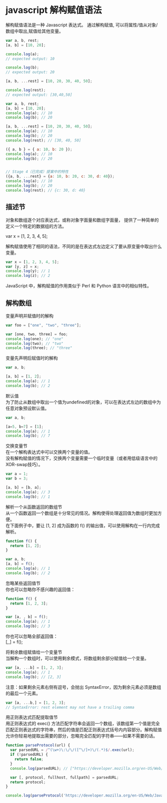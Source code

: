 # javascript 解构赋值语法

解构赋值语法是一种 Javascript 表达式。
通过解构赋值, 可以将属性/值从对象/数组中取出,赋值给其他变量。

``` javascript
var a, b, rest;
[a, b] = [10, 20];

console.log(a);
// expected output: 10

console.log(b);
// expected output: 20

[a, b, ...rest] = [10, 20, 30, 40, 50];

console.log(rest);
// expected output: [30,40,50]
```

``` javascript
var a, b, rest;
[a, b] = [10, 20];
console.log(a); // 10
console.log(b); // 20

[a, b, ...rest] = [10, 20, 30, 40, 50];
console.log(a); // 10
console.log(b); // 20
console.log(rest); // [30, 40, 50]

({ a, b } = { a: 10, b: 20 });
console.log(a); // 10
console.log(b); // 20


// Stage 4（已完成）提案中的特性
({a, b, ...rest} = {a: 10, b: 20, c: 30, d: 40});
console.log(a); // 10
console.log(b); // 20
console.log(rest); // {c: 30, d: 40}
```


## 描述节
对象和数组逐个对应表达式，或称对象字面量和数组字面量，
提供了一种简单的定义一个特定的数据组的方法。

var x = [1, 2, 3, 4, 5];

解构赋值使用了相同的语法，不同的是在表达式左边定义了要从原变量中取出什么变量。

``` javascript
var x = [1, 2, 3, 4, 5];
var [y, z] = x;
console.log(y); // 1
console.log(z); // 2
```

JavaScript 中，解构赋值的作用类似于 Perl 和 Python 语言中的相似特性。

## 解构数组

变量声明并赋值时的解构
``` javascript
var foo = ["one", "two", "three"];

var [one, two, three] = foo;
console.log(one); // "one"
console.log(two); // "two"
console.log(three); // "three"
```

变量先声明后赋值时的解构
``` javascript
var a, b;

[a, b] = [1, 2];
console.log(a); // 1
console.log(b); // 2
```

默认值  
为了防止从数组中取出一个值为undefined的对象，可以在表达式左边的数组中为任意对象预设默认值。

``` javascript
var a, b;

[a=5, b=7] = [1];
console.log(a); // 1
console.log(b); // 7
```

交换变量节  
在一个解构表达式中可以交换两个变量的值。  
没有解构赋值的情况下，交换两个变量需要一个临时变量（或者用低级语言中的XOR-swap技巧）。

``` javascript
var a = 1;
var b = 3;

[a, b] = [b, a];
console.log(a); // 3
console.log(b); // 1
```

解析一个从函数返回的数组节  
从一个函数返回一个数组是十分常见的情况。解构使得处理返回值为数组时更加方便。  
在下面例子中，要让 [1, 2] 成为函数的 f() 的输出值，可以使用解构在一行内完成解析。

``` javascript
function f() {
  return [1, 2];
}

var a, b; 
[a, b] = f(); 
console.log(a); // 1
console.log(b); // 2
```

忽略某些返回值节  
你也可以忽略你不感兴趣的返回值：

``` javascript
function f() {
  return [1, 2, 3];
}

var [a, , b] = f();
console.log(a); // 1
console.log(b); // 3
```

你也可以忽略全部返回值：  
[,,] = f();

将剩余数组赋值给一个变量节  
当解构一个数组时，可以使用剩余模式，将数组剩余部分赋值给一个变量。
``` javascript
var [a, ...b] = [1, 2, 3];
console.log(a); // 1
console.log(b); // [2, 3]
```

注意：如果剩余元素右侧有逗号，会抛出 SyntaxError，因为剩余元素必须是数组的最后一个元素。
``` javascript
var [a, ...b,] = [1, 2, 3];
// SyntaxError: rest element may not have a trailing comma
```

用正则表达式匹配提取值节  
用正则表达式的 exec() 方法匹配字符串会返回一个数组，该数组第一个值是完全匹配正则表达式的字符串，然后的值是匹配正则表达式括号内内容部分。解构赋值允许你轻易地提取出需要的部分，忽略完全匹配的字符串——如果不需要的话。

``` javascript
function parseProtocol(url) { 
  var parsedURL = /^(\w+)\:\/\/([^\/]+)\/(.*)$/.exec(url);
  if (!parsedURL) {
    return false;
  }
  console.log(parsedURL); // ["https://developer.mozilla.org/en-US/Web/JavaScript", "https", "developer.mozilla.org", "en-US/Web/JavaScript"]

  var [, protocol, fullhost, fullpath] = parsedURL;
  return protocol;
}

console.log(parseProtocol('https://developer.mozilla.org/en-US/Web/JavaScript')); // "https"
```

